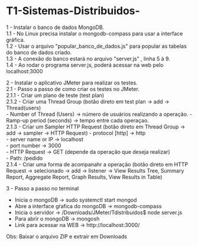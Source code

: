 # T1-Sistemas-Distribuidos-

1 - Instalar o banco de dados MongoDB.  
  1.1 - No Linux precisa instalar o mongodb-compass para usar a interface gráfica.            
  1.2 - Usar o arquivo "popular_banco_de_dados.js" para popular as tabelas do banco de dados criado.             
  1.3 - A conexão do banco estará no arquivo "server.js" , linha 5 à 9.  
  1.4 - Ao rodar o programa server.js, poderá acessar na web pelo localhost:3000  

2 - Instalar o aplicativo JMeter para realizar os testes.  
  2.1 - Passo a passo de como criar os testes no JMeter.  
    2.1.1 - Criar um plano de teste (test plan)         
    2.1.2 - Criar uma Thread Group (botão direto em test plan -> add -> Thread(users)  
      - Number of Thread (Users) -> número de usuários realizando a operação. 
      - Ramp-up period (seconds) -> tempo entre cada operaçao.  
    2.1.3 - Criar um Sampler HTTP Request (botão direto em Thread Group -> add -> sampler -> HTTP Request) 
      - protocol [http] -> http                  
      - server name or IP -> localhost  
      - port number -> 3000         
      - HTTP Request -> GET (depende da operação que deseja realizar)    
      - Path: /pedido   
    2.1.4 - Criar uma forma de acompanahr a operação (botão direto em HTTP Request -> selecionado -> add -> listener -> View Results Tree, Summary Report, Aggregate Report, Graph Results, View Results in Table)      
                   
3 - Passo a passo no terminal   

- Inicia o mongoDB -> sudo systemctl start mongod      
- Abre a interface gŕafica do mongoDB -> mongodb-compass      
- Inicia o servidor -> /Downloads/JMeter/Tdistribuidos$ node server.js     
- Para abrir o mongoDB -> mongosh     
- Link para acessar na WEB -> http://localhost:3000/    

Obs: Baixar o arquivo ZIP e extrair em Downloads     
